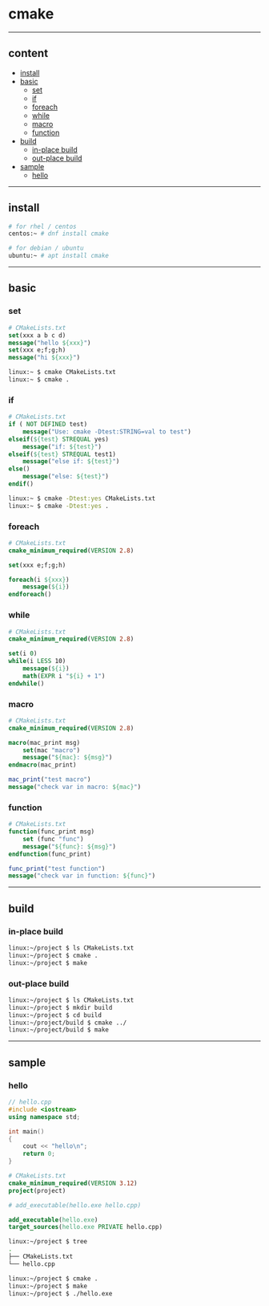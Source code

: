 # cmake

---

## content

- [install](#install)
- [basic](#basic)
  - [set](#set)
  - [if](#if)
  - [foreach](#foreach)
  - [while](#while)
  - [macro](#macro)
  - [function](#function)
- [build](#build)
  - [in-place build](#in-place-build)
  - [out-place build](#out-place-build)
- [sample](#sample)
  - [hello](#hello)

---

## install

```bash
# for rhel / centos
centos:~ # dnf install cmake

# for debian / ubuntu
ubuntu:~ # apt install cmake
```

---

## basic

### set

```cmake
# CMakeLists.txt
set(xxx a b c d)
message("hello ${xxx}")
set(xxx e;f;g;h)
message("hi ${xxx}")
```

```bash
linux:~ $ cmake CMakeLists.txt
linux:~ $ cmake .
```

### if

```cmake
# CMakeLists.txt
if ( NOT DEFINED test)
    message("Use: cmake -Dtest:STRING=val to test")
elseif(${test} STREQUAL yes)
    message("if: ${test}")
elseif(${test} STREQUAL test1)
    message("else if: ${test}")
else()
    message("else: ${test}")
endif()
```

```bash
linux:~ $ cmake -Dtest:yes CMakeLists.txt
linux:~ $ cmake -Dtest:yes .
```

### foreach

```cmake
# CMakeLists.txt
cmake_minimum_required(VERSION 2.8)

set(xxx e;f;g;h)

foreach(i ${xxx})
    message(${i})
endforeach()
```

### while

```cmake
# CMakeLists.txt
cmake_minimum_required(VERSION 2.8)

set(i 0)
while(i LESS 10)
    message(${i})
    math(EXPR i "${i} + 1")
endwhile()
```

### macro

```cmake
# CMakeLists.txt
cmake_minimum_required(VERSION 2.8)

macro(mac_print msg)
    set(mac "macro")
    message("${mac}: ${msg}")
endmacro(mac_print)

mac_print("test macro")
message("check var in macro: ${mac}")
```

### function

```cmake
# CMakeLists.txt
function(func_print msg)
    set (func "func")
    message("${func}: ${msg}")
endfunction(func_print)

func_print("test function")
message("check var in function: ${func}")
```

---

## build

### in-place build

```bash
linux:~/project $ ls CMakeLists.txt
linux:~/project $ cmake .
linux:~/project $ make
```

### out-place build

```bash
linux:~/project $ ls CMakeLists.txt
linux:~/project $ mkdir build
linux:~/project $ cd build
linux:~/project/build $ cmake ../
linux:~/project/build $ make
```

---

## sample

### hello

```cpp
// hello.cpp
#include <iostream>
using namespace std;

int main()
{
    cout << "hello\n";
    return 0;
}
```

```cmake
# CMakeLists.txt
cmake_minimum_required(VERSION 3.12)
project(project)

# add_executable(hello.exe hello.cpp)

add_executable(hello.exe)
target_sources(hello.exe PRIVATE hello.cpp)
```

```bash
linux:~/project $ tree
.
├── CMakeLists.txt
└── hello.cpp

linux:~/project $ cmake .
linux:~/project $ make
linux:~/project $ ./hello.exe
```
